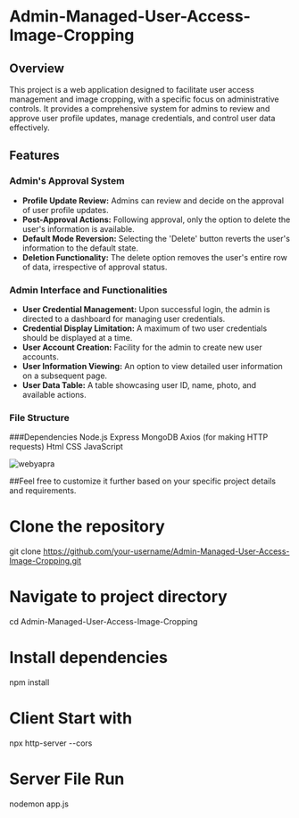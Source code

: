 # Admin-Managed-User-Access-Image-Cropping

## Overview

This project is a web application designed to facilitate user access management and image cropping, with a specific focus on administrative controls. It provides a comprehensive system for admins to review and approve user profile updates, manage credentials, and control user data effectively.

## Features

### Admin's Approval System

- **Profile Update Review:** Admins can review and decide on the approval of user profile updates.
- **Post-Approval Actions:** Following approval, only the option to delete the user's information is available.
- **Default Mode Reversion:** Selecting the 'Delete' button reverts the user's information to the default state.
- **Deletion Functionality:** The delete option removes the user's entire row of data, irrespective of approval status.

### Admin Interface and Functionalities

- **User Credential Management:** Upon successful login, the admin is directed to a dashboard for managing user credentials.
- **Credential Display Limitation:** A maximum of two user credentials should be displayed at a time.
- **User Account Creation:** Facility for the admin to create new user accounts.
- **User Information Viewing:** An option to view detailed user information on a subsequent page.
- **User Data Table:** A table showcasing user ID, name, photo, and available actions.

### File Structure

###Dependencies
Node.js
Express
MongoDB
Axios (for making HTTP requests)
Html
CSS
JavaScript


![webyapra](https://github.com/Deepakkumar325/Admin-Managed-User-Access-Image-Cropping/assets/101499873/6795e584-da2c-4961-b76a-90a0bb2c022c)

##Feel free to customize it further based on your specific project details and requirements.


# Clone the repository
git clone https://github.com/your-username/Admin-Managed-User-Access-Image-Cropping.git

# Navigate to project directory
cd Admin-Managed-User-Access-Image-Cropping

# Install dependencies
npm install
# Client Start with 
npx http-server --cors
# Server File Run 
nodemon app.js



